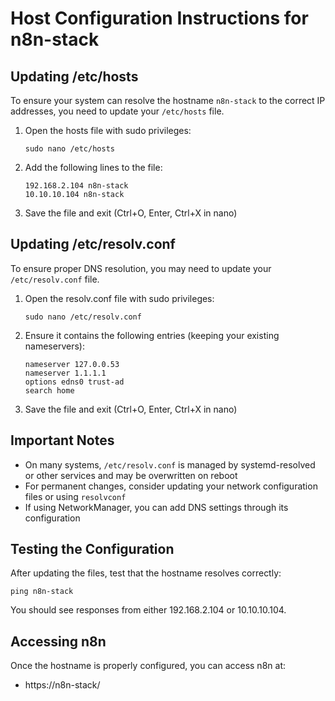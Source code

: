 # Host Configuration Instructions for n8n-stack

## Updating /etc/hosts

To ensure your system can resolve the hostname `n8n-stack` to the correct IP addresses, you need to update your `/etc/hosts` file.

1. Open the hosts file with sudo privileges:
   ```
   sudo nano /etc/hosts
   ```

2. Add the following lines to the file:
   ```
   192.168.2.104 n8n-stack
   10.10.10.104 n8n-stack
   ```

3. Save the file and exit (Ctrl+O, Enter, Ctrl+X in nano)

## Updating /etc/resolv.conf

To ensure proper DNS resolution, you may need to update your `/etc/resolv.conf` file.

1. Open the resolv.conf file with sudo privileges:
   ```
   sudo nano /etc/resolv.conf
   ```

2. Ensure it contains the following entries (keeping your existing nameservers):
   ```
   nameserver 127.0.0.53
   nameserver 1.1.1.1
   options edns0 trust-ad
   search home
   ```

3. Save the file and exit (Ctrl+O, Enter, Ctrl+X in nano)

## Important Notes

- On many systems, `/etc/resolv.conf` is managed by systemd-resolved or other services and may be overwritten on reboot
- For permanent changes, consider updating your network configuration files or using `resolvconf`
- If using NetworkManager, you can add DNS settings through its configuration

## Testing the Configuration

After updating the files, test that the hostname resolves correctly:

```
ping n8n-stack
```

You should see responses from either 192.168.2.104 or 10.10.10.104.

## Accessing n8n

Once the hostname is properly configured, you can access n8n at:
- https://n8n-stack/
